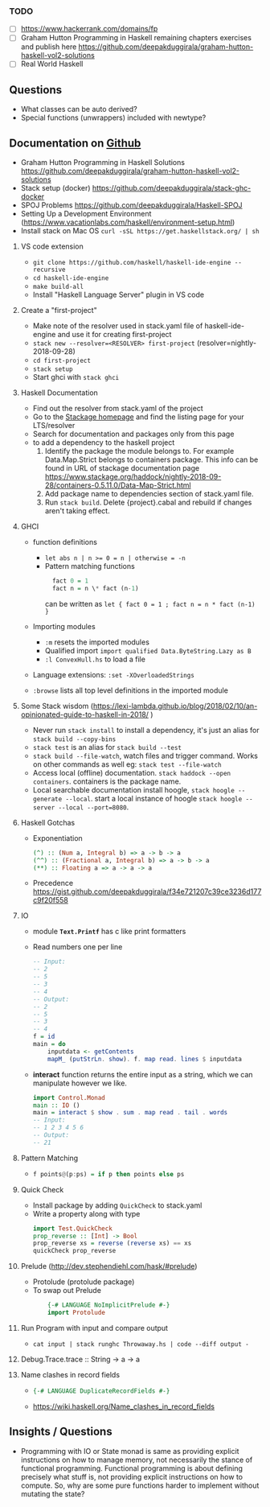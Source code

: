 ### TODO

-   [ ] <https://www.hackerrank.com/domains/fp>
-   [ ] Graham Hutton Programming in Haskell remaining chapters exercises and publish here <https://github.com/deepakduggirala/graham-hutton-haskell-vol2-solutions>
-   [ ] Real World Haskell

## Questions

-   What classes can be auto derived?
-   Special functions (unwrappers) included with newtype? 

## Documentation on [Github](https://github.com/deepakduggirala/haskell-journal)

-   Graham Hutton Programming in Haskell Solutions <https://github.com/deepakduggirala/graham-hutton-haskell-vol2-solutions>
-   Stack setup (docker) <https://github.com/deepakduggirala/stack-ghc-docker>
-   SPOJ Problems <https://github.com/deepakduggirala/Haskell-SPOJ>
-   Setting Up a Development Environment (<https://www.vacationlabs.com/haskell/environment-setup.html>)
-   Install stack on Mac OS `curl -sSL https://get.haskellstack.org/ | sh`

1.  VS code extension
    -   `git clone https://github.com/haskell/haskell-ide-engine --recursive`
    -   `cd haskell-ide-engine`
    -   `make build-all`
    -   Install "Haskell Language Server" plugin in VS code
2.  Create a "first-project"
    -   Make note of the resolver used in stack.yaml file of haskell-ide-engine and use it for creating first-project
    -   `stack new --resolver=<RESOLVER> first-project` (resolver=nightly-2018-09-28)
    -   `cd first-project`
    -   `stack setup`
    -   Start ghci with `stack ghci`
3.  Haskell Documentation
    -   Find out the resolver from stack.yaml of the project
    -   Go to the [Stackage homepage](https://www.stackage.org/) and find the listing page for your LTS/resolver
    -   Search for documentation and packages only from this page
    -   to add a dependency to the haskell project
        1.  Identify the package the module belongs to. For example Data.Map.Strict belongs to containers package. This info can be found in URL of stackage documentation page
            <https://www.stackage.org/haddock/nightly-2018-09-28/containers-0.5.11.0/Data-Map-Strict.html>
        2.  Add package name to dependencies section of stack.yaml file.
        3.  Run `stack build`. Delete {project}.cabal and rebuild if changes aren't taking effect.
4.  GHCI

    -   function definitions

        -   `let abs n | n >= 0 = n | otherwise = -n`
        -   Pattern matching functions
            ```haskell
              fact 0 = 1
              fact n = n \* fact (n-1)
            ```
            can be written as `let { fact 0 = 1 ; fact n = n * fact (n-1) }`

    -   Importing modules

        -   `:m` resets the imported modules
        -   Qualified import `import qualified Data.ByteString.Lazy as B`
        -   `:l ConvexHull.hs` to load a file

    -   Language extensions: `:set -XOverloadedStrings`
    -   `:browse` lists all top level definitions in the imported module

5.  Some Stack wisdom (<https://lexi-lambda.github.io/blog/2018/02/10/an-opinionated-guide-to-haskell-in-2018/> )

    -   Never run `stack install` to install a dependency, it's just an alias for `stack build --copy-bins`
    -   `stack test` is an alias for `stack build --test`
    -   `stack build --file-watch`, watch files and trigger command. Works on other commands as well eg: `stack test --file-watch`
    -   Access local (offline) documentation. `stack haddock --open containers`. containers is the package name.
    -   Local searchable documentation install hoogle, `stack hoogle -- generate --local`. start a local instance of hoogle `stack hoogle -- server --local --port=8080`.

6.  Haskell Gotchas

    -   Exponentiation
        ```haskell
        (^) :: (Num a, Integral b) => a -> b -> a
        (^^) :: (Fractional a, Integral b) => a -> b -> a
        (**) :: Floating a => a -> a -> a
        ```
    -   Precedence <https://gist.github.com/deepakduggirala/f34e721207c39ce3236d177c9f20f558>

7.  IO

    -   module <b>`Text.Printf`</b> has c like print formatters
    -   Read numbers one per line

        ```haskell
        -- Input:
        -- 2
        -- 5
        -- 3
        -- 4
        -- Output:
        -- 2
        -- 5
        -- 3
        -- 4
        f = id
        main = do
            inputdata <- getContents
            mapM_ (putStrLn. show). f. map read. lines $ inputdata
        ```

    -   <b>interact</b> function returns the entire input as a string, which we can manipulate however we like.
        ```haskell
        import Control.Monad
        main :: IO ()
        main = interact $ show . sum . map read . tail . words
        -- Input:
        -- 1 2 3 4 5 6
        -- Output:
        -- 21
        ```


8.  Pattern Matching
    -   ```haskell
        f points@(p:ps) = if p then points else ps
        ```
9.  Quick Check
    -   Install package by adding `QuickCheck` to stack.yaml
    -   Write a property along with type
        ```haskell
        import Test.QuickCheck
        prop_reverse :: [Int] -> Bool
        prop_reverse xs = reverse (reverse xs) == xs
        quickCheck prop_reverse
        ```
10. Prelude (<http://dev.stephendiehl.com/hask/#prelude>)
    -   Protolude (protolude package)
    -   To swap out Prelude
        ```haskell
            {-# LANGUAGE NoImplicitPrelude #-}
            import Protolude
        ```
11. Run Program with input and compare output

    -   `cat input | stack runghc Throwaway.hs | code --diff output -`

12. Debug.Trace.trace :: String -> a -> a

13. Name clashes in record fields
    -   ```haskell
        {-# LANGUAGE DuplicateRecordFields #-}
        ```
    -   <https://wiki.haskell.org/Name_clashes_in_record_fields>

## Insights / Questions

-   Programming with IO or State monad is same as providing explicit instructions on how to manage memory, not necessarily the stance of functional programming. Functional programming is about defining precisely what stuff is, not providing explicit instructions on how to compute. So, why are some pure functions harder to implement without mutating the state?
